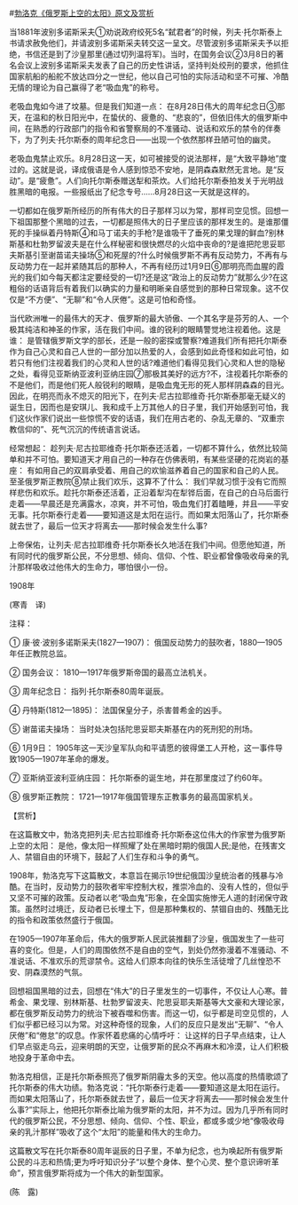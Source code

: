 #[勃洛克《俄罗斯上空的太阳》原文及赏析](https://www.vrrw.net/wx/12308.html)

当1881年波别多诺斯采夫①劝说政府绞死5名“弑君者”的时候，列夫·托尔斯泰上书请求赦免他们，并请波别多诺斯采夫转交这一呈文。尽管波别多诺斯采夫予以拒绝，书信还是到了沙皇那里(通过切列温将军)。当时，在国务会议②3月8日的著名会议上波别多诺斯采夫发表了自己的历史性讲话，坚持判处绞刑的要求，他抓住国家航船的船舵不放达四分之一世纪，他以自己可怕的实际活动和坚不可摧、冷酷无情的理论为自己赢得了老“吸血鬼”的称号。

老吸血鬼如今进了坟墓。但是我们知道一点： 在8月28日伟大的周年纪念日③那天，在温和的秋日阳光中，在蛰伏的、疲惫的、“悲哀的”，但依旧伟大的俄罗斯中间，在熟悉的行政部门的指令和省警察局的不准骚动、说话和欢乐的禁令的伴奏下，为了列夫·托尔斯泰的周年纪念日——出现一个依然那样丑陋可怕的幽灵。

老吸血鬼禁止欢乐。8月28日这一天，如可被接受的说法那样，是“大致平静地”度过的。这就是说，译成俄语是令人感到惊恐不安地，是阴森森默然无言地。是“反动”。是“疲惫”。人们向托尔斯泰赠送犁和茶炊。人们给托尔斯泰拍发关于光明战胜黑暗的电报。一些报纸出了纪念专号……8月28日这一天就是这样的。

一切都如在俄罗斯所经历的所有伟大的日子那样习以为常，那样司空见惯。回想一下祖国那整个黑暗的过去，一切都是照伟大的日子里应该的那样发生的。是谁那僵死的手操纵着丹特斯④和马丁诺夫的手枪?是谁吸干了垂死的果戈理的鲜血?别林斯基和杜勃罗留波夫是在什么样秘密和很快燃尽的火焰中丧命的?是谁把陀思妥耶夫斯基引至谢苗诺夫操场⑤和死屋的?什么时候俄罗斯不再有反动势力，不再有与反动势力在一起并紧随其后的那种人，不再有经历过1月9日⑥那明亮而血腥的霞光的我们如今每天都注定要经受的一切?还是这“政治上的反动势力”就那么少?在这粗俗的话语背后有着我们以确实的力量和明晰亲自感觉到的那种日常现象。这不仅仅是“不方便”、“无聊”和“令人厌倦”。这是可怕和奇怪。



当代欧洲唯一的最伟大的天才、俄罗斯的最大骄傲、一个其名字是芬芳的人、一个极其纯洁和神圣的作家，活在我们中间。谁的锐利的眼睛警觉地注视着他。这是谁： 是管辖俄罗斯文学的部长，还是一般的密探或警察?难道我们所有把托尔斯泰作为自己心灵和自己人世的一部分加以热爱的人，会感到如此奇怪和如此可怕，如若只有他们注视着我们的心灵和人世的话?难道他们看得见我们心灵和人世的隐秘之处，看得见亚斯纳亚波利亚纳庄园⑦那极其美好的远方?不，注视着托尔斯泰的不是他们，而是他们死人般锐利的眼睛，是吸血鬼无形的死人那样阴森森的目光。因此，在明亮而永不熄灭的阳光下，在列夫·尼古拉耶维奇·托尔斯泰那毫无疑义的诞生日，因而也是安琪儿、我和成千上万其他人的日子里，我们开始感到可怕，我们这伙作家们说出一些惊慌不安的话语，我们在用古老的、杂乱无章的、“双重宗教信仰的”、死气沉沉的传统语言说话。

经常想起： 趁列夫·尼古拉耶维奇·托尔斯泰还活着，一切都不算什么，依然比较简单和并不可怕。要知道天才用自己的一种存在仿佛表明，有某些坚硬的花岗岩的基座： 有如用自己的双肩承受着、用自己的欢愉滋养着自己的国家和自己的人民。至圣俄罗斯正教院⑧禁止我们欢乐，这算不了什么： 我们早就习惯于没有它而照样悲伤和欢乐。趁托尔斯泰还活着，正沿着犁沟在犁铧后面，在自己的白马后面行走着——早晨还是充满露水，凉爽，并不可怕，吸血鬼们打着瞌睡，并且——平安无事。托尔斯泰行走着——要知道这是太阳在运行。而如果太阳落山了，托尔斯泰就去世了，最后一位天才将离去——那时候会发生什么事?

上帝保佑，让列夫·尼古拉耶维奇·托尔斯泰长久地活在我们中间。但愿他知道，所有同时代的俄罗斯公民，不分思想、倾向、信仰、个性、职业都曾像吸收母亲的乳汁那样吸收过他伟大的生命力，哪怕很小一份。

1908年

(寒青　译)

注释：

① 康·彼·波别多诺斯采夫(1827—1907)： 俄国反动势力的鼓吹者，1880—1905年任正教院总监。

② 国务会议： 1810—1917年俄罗斯帝国的最高立法机关。

③ 周年纪念日： 指列·托尔斯泰80周年诞辰。

④ 丹特斯(1812—1895)： 法国保皇分子，杀害普希金的凶手。

⑤ 谢苗诺夫操场： 当时处决包括陀思妥耶夫斯基在内的死刑犯的刑场。

⑥ 1月9日： 1905年这一天沙皇军队向和平请愿的彼得堡工人开枪，这一事件导致1905—1907年革命的爆发。

⑦ 亚斯纳亚波利亚纳庄园： 托尔斯泰的诞生地，并在那里度过了约60年。

⑧ 俄罗斯正教院： 1721—1917年俄国管理东正教事务的最高国家机关。

【赏析】

在这篇散文中，勃洛克把列夫·尼古拉耶维奇·托尔斯泰这位伟大的作家誉为俄罗斯上空的太阳： 是他，像太阳一样照耀了处在黑暗时期的俄国人民;是他，在残害文人、禁锢自由的环境下，鼓起了人们生存和斗争的勇气。

1908年，勃洛克写下这篇散文，本意旨在揭示19世纪俄国沙皇统治者的残暴与冷酷。在当时，反动势力的鼓吹者牢牢控制大权，推崇冷血的、没有人性的，但似乎又坚不可摧的政策。反动者以老“吸血鬼”形象，在全国实施惨无人道的封闭保守政策。虽然时过境迁，反动者已长埋土下，但是那种集权的、禁锢自由的、残酷无比的指令和政策依然盛行于俄国。

在1905—1907年革命后，伟大的俄罗斯人民武装推翻了沙皇，俄国发生了一些可喜的变化。但是，人们的周围依然不是自由的空气，到处仍然弥漫着不准骚动、不准说话、不准欢乐的荒谬禁令。这给人们原本向往的快乐生活徒增了几丝惶恐不安、阴森漠然的气氛。

回想祖国黑暗的过去，回想在“伟大”的日子里发生的一切事件，不仅让人心寒。普希金、果戈理、别林斯基、杜勃罗留波夫、陀思妥耶夫斯基等大文豪和大理论家，都在俄罗斯反动势力的统治下被吞噬和伤害。而这一切，似乎都是司空见惯的，人们似乎都已经习以为常。对这种奇怪的现象，人们的反应只是发出“无聊”、“令人厌倦”和“倦怠”的叹息。作家怀着悲痛的心情呼吁： 让这样的日子早点结束，让人们早点驱走乌云，迎来明朗的天空，让俄罗斯的民众不再麻木和冷漠，让人们积极地投身于革命中去。

勃洛克相信，正是托尔斯泰照亮了俄罗斯阴霾太多的天空。他以高度的热情歌颂了托尔斯泰的伟大功绩。勃洛克说：“托尔斯泰行走着——要知道这是太阳在运行。而如果太阳落山了，托尔斯泰就去世了，最后一位天才将离去——那时候会发生什么事?”实际上，他把托尔斯泰比喻为俄罗斯的太阳，并不为过。因为几乎所有同时代的俄罗斯公民，不分思想、倾向、信仰、个性、职业，都或多或少地“像吸收母亲的乳汁那样”吸收了这个“太阳”的能量和伟大的生命力。

这篇散文写在托尔斯泰80周年诞辰的日子里，不单为纪念，也为唤起所有俄罗斯公民的斗志和热情;更为呼吁知识分子“以整个身体、整个心灵、整个意识谛听革命”，预言俄罗斯将成为一个伟大的新型国家。

(陈　露)

